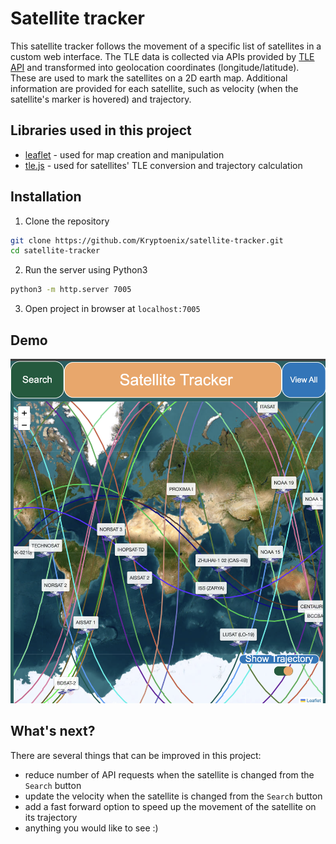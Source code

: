 # Satellite tracker

This satellite tracker follows the movement of a specific list of satellites in a custom web interface. The TLE data is collected via APIs provided by [TLE API](https://tle.ivanstanojevic.me/) and transformed into geolocation coordinates (longitude/latitude). These are used to mark the satellites on a 2D earth map. Additional information are provided for each satellite, such as velocity (when the satellite's marker is hovered) and trajectory.

## Libraries used in this project

- [leaflet](https://github.com/Leaflet/Leaflet)         - used for map creation and manipulation
- [tle.js](https://github.com/davidcalhoun/tle.js)        - used for satellites' TLE conversion and trajectory calculation

## Installation

1. Clone the repository
```bash
git clone https://github.com/Kryptoenix/satellite-tracker.git
cd satellite-tracker
```
2. Run the server using Python3
```bash
python3 -m http.server 7005
```
3. Open project in browser at `localhost:7005`

## Demo 

![](./demo.png)

## What's next?

There are several things that can be improved in this project:
- reduce number of API requests when the satellite is changed from the `Search` button
- update the velocity when the satellite is changed from the `Search` button
- add a fast forward option to speed up the movement of the satellite on its trajectory
- anything you would like to see :) 
